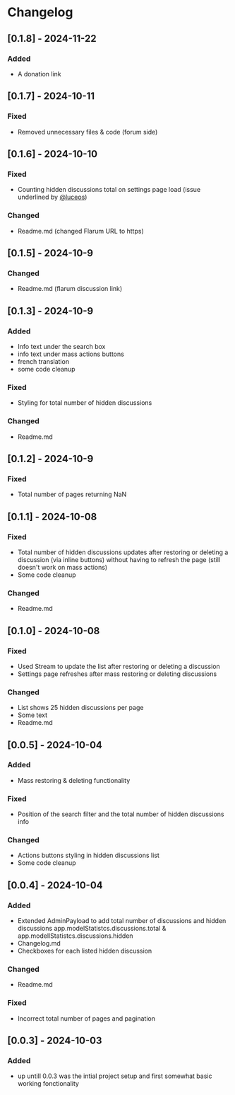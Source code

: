 
# Changelog

## [0.1.8] - 2024-11-22
### Added
- A donation link

## [0.1.7] - 2024-10-11
### Fixed
- Removed unnecessary files & code (forum side)

## [0.1.6] - 2024-10-10
### Fixed
- Counting hidden discussions total on settings page load (issue underlined by [@luceos](https://discuss.flarum.org/d/36073-recycle-bin))

### Changed
- Readme.md (changed Flarum URL to https)

## [0.1.5] - 2024-10-9
### Changed
- Readme.md (flarum discussion link)

## [0.1.3] - 2024-10-9
### Added
- Info text under the search box
- info text under mass actions buttons
- french translation
- some code cleanup

### Fixed
- Styling for total number of hidden discussions

### Changed
- Readme.md

## [0.1.2] - 2024-10-9
### Fixed
- Total number of pages returning NaN

## [0.1.1] - 2024-10-08
### Fixed
- Total number of hidden discussions updates after restoring or deleting a discussion (via inline buttons) without having to refresh the page (still doesn't work on mass actions)
- Some code cleanup

### Changed
- Readme.md

## [0.1.0] - 2024-10-08
### Fixed
- Used Stream to update the list after restoring or deleting a discussion
- Settings page refreshes after mass restoring or deleting discussions

### Changed
- List shows 25 hidden discussions per page
- Some text
- Readme.md

## [0.0.5] - 2024-10-04
### Added
- Mass restoring & deleting functionality

### Fixed
- Position of the search filter and the total number of hidden discussions info

### Changed
- Actions buttons styling in hidden discussions list
- Some code cleanup

## [0.0.4] - 2024-10-04
### Added
- Extended AdminPayload to add total number of discussions and hidden discussions app.modelStatistcs.discussions.total & app.modellStatistcs.discussions.hidden
- Changelog.md
- Checkboxes for each listed hidden discussion

### Changed
- Readme.md

### Fixed
- Incorrect total number of pages and pagination

## [0.0.3] - 2024-10-03
### Added
- up untill 0.0.3 was the intial project setup and first somewhat basic working fonctionality

